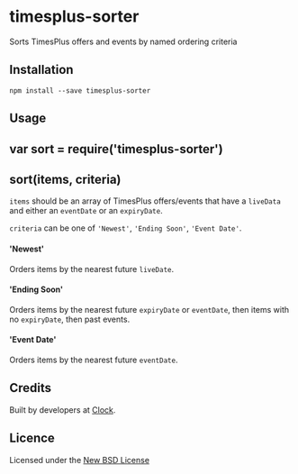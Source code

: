 # timesplus-sorter

Sorts TimesPlus offers and events by named ordering criteria

## Installation

    npm install --save timesplus-sorter

## Usage

## var sort = require('timesplus-sorter')

## sort(items, criteria)

`items` should be an array of TimesPlus offers/events that have a `liveData` and
either an `eventDate` or an `expiryDate`.

`criteria` can be one of `'Newest'`, `'Ending Soon'`, `'Event Date'`.

#### 'Newest'

Orders items by the nearest future `liveDate`.

#### 'Ending Soon'

Orders items by the nearest future `expiryDate` or `eventDate`, then items with no `expiryDate`, then past events.

#### 'Event Date'

Orders items by the nearest future `eventDate`.

## Credits
Built by developers at [Clock](http://clock.co.uk).

## Licence
Licensed under the [New BSD License](http://opensource.org/licenses/bsd-license.php)
